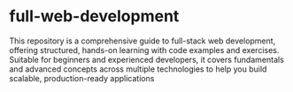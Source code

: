 # full-web-development
This repository is a comprehensive guide to full-stack web development, offering structured, hands-on learning with code examples and exercises. Suitable for beginners and experienced developers, it covers fundamentals and advanced concepts across multiple technologies to help you build scalable, production-ready applications
